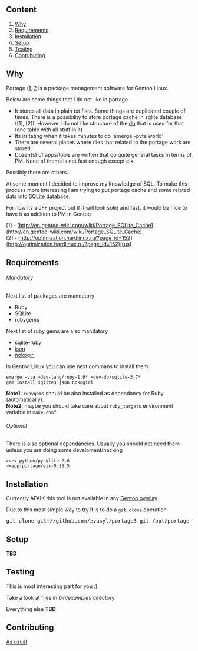Content
-------

1. <a href="#why">Why</a>
2. <a href="#requirements">Requirements</a>
3. <a href="#installation">Installation</a>
4. <a href="#setup">Setup</a>
5. <a href="#testing">Testing</a>
6. <a href="#contributing">Contributing</a>

Why
---

Portage ([1](http://www.gentoo.org/doc/en/handbook/handbook-x86.xml?part=2&chap=1), [2](http://en.wikipedia.org/wiki/Portage_(software\))) is a package management software for Gentoo Linux.


Below are some things that I do not like in portage

* It stores all data in plain txt files. Some things are duplicated couple of times.
There is a possibility to store portage cache in sqlite database ([1], [2]).
However I do not like structure of the [db](file:////var/cache/edb/dep/usr/portage.sqlite) that is used for that (one table with all stuff in it)
* Its irritating when it takes minutes to do 'emerge -pvte world'
* There are several places where files that related to the portage work are stored.
* Dozen(s) of apps/tools are written that do quite general tasks in terms of PM. None of thems is not fast enough except eix

Possibly there are others..

At some moment I decided to improve my knowledge of SQL. To make this process more interesting I am trying to put portage cache and some related data into [SQLite](http://en.wikipedia.org/wiki/SQLite) database.

For now its a JFF project but if it will look solid and fast, it would be nice to have it as addition to PM in Gentoo

[1] - [http://en.gentoo-wiki.com/wiki/Portage_SQLite_Cache](http://en.gentoo-wiki.com/wiki/Portage_SQLite_Cache)<br>
[2] - [http://optimization.hardlinux.ru/?page_id=152](http://optimization.hardlinux.ru/?page_id=152)(rus)

Requirements
-----

###### Mandatory

Next list of packages are mandatory
* Ruby
* SQLite
* rubygems

Next list of ruby gems are also mandatory
* [sqlite-ruby](http://sqlite-ruby.rubyforge.org/)
* [json](http://json-jruby.rubyforge.org/)
* [nokogiri](http://nokogiri.org/)

In Gentoo Linux you can use next commans to install them

```
emerge -vta =dev-lang/ruby-1.9* =dev-db/sqlite-3.7*
gem install sqlite3 json nokogiri
```

**Note1**: `rubygems` should be also installed as dependancy for Ruby (automatically).<br>
**Note2**: maybe you should take care about `ruby_targets` environment variable in `make.conf`

###### Optional

There is also optional dependancies. Usually you should not need them unless you are doing some develoment/hacking

```
>dev-python/pysqlite-2.6
>=app-portage/eix-0.25.5
```

Installation
-----------

Currently AFAIK this tool is not available in any [Gentoo overlay](http://www.gentoo.org/proj/en/overlays/userguide.xml)

Due to this most simple way to try it is to do a `git clone` operation
<pre>
git clone git://github.com/zvasyl/portage3.git /opt/portage-next
</pre>

Setup
-------

**TBD**

Testing
-------

This is most interesting part for you :)

Take a look at files in *bin/examples* directory

Everything else **TBD**

Contributing
------------

[As usual](https://github.com/github/markup/#contributing-1)
